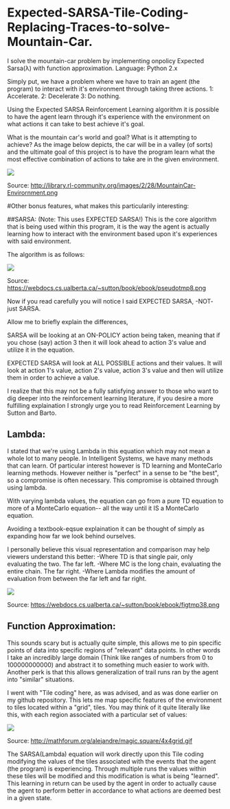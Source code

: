 # Expected-SARSA-Tile-Coding-Replacing-Traces-to-solve-Mountain-Car.
I solve the mountain-car problem by implementing onpolicy Expected Sarsa(λ) with function approximation.
Language: Python 2.x

Simply put, we have a problem where we have to train an agent (the program) to interact with it's environment through taking three actions.
1: Accelerate.
2: Decelerate
3: Do nothing.

Using the Expected SARSA Reinforcement Learning algorithm it is possible to have the agent learn through it's experience with the environment on what actions it can take to best achieve it's goal.

What is the mountain car's world and goal? What is it attempting to achieve?
As the image below depicts, the car will be in a valley (of sorts) and the ultimate goal of this project is to have the program learn what the most effective combination of actions to take are in the given environment. 

![](http://library.rl-community.org/images/2/28/MountainCar-Envirornment.png)

Source: http://library.rl-community.org/images/2/28/MountainCar-Envirornment.png

#Other bonus features, what makes this particularily interesting:

##SARSA: (Note: This uses EXPECTED SARSA!)
This is the core algorithm that is being used within this program, it is the way the agent is actually learning how to interact with the environment based upon it's experiences with said environment. 

The algorithm is as follows:

![](https://webdocs.cs.ualberta.ca/~sutton/book/ebook/pseudotmp8.png)

Source: https://webdocs.cs.ualberta.ca/~sutton/book/ebook/pseudotmp8.png

Now if you read carefully you will notice I said EXPECTED SARSA, -NOT- just SARSA.

Allow me to briefly explain the differences,

SARSA will be looking at an ON-POLICY action being taken, meaning that if you chose (say) action 3 then it will look ahead to action 3's value and utilize it in the equation.

EXPECTED SARSA will look at ALL POSSIBLE actions and their values. It will look at action 1's value, action 2's value, action 3's value and then will utilize them in order to achieve a value. 

I realize that this may not be a fully satisfying answer to those who want to dig deeper into the reinforcement learning literature, if you desire a more fulfilling explaination I strongly urge you to read Reinforcement Learning by Sutton and Barto.


## Lambda:
I stated that we're using Lambda in this equation which may not mean a whole lot to many people. 
In Intelligent Systems, we have many methods that can learn. Of particular interest however is TD learning and MonteCarlo learning methods.
However neither is "perfect" in a sense to be "the best", so a compromise is often necessary. This compromise is obtained through using lambda.

With varying lambda values, the equation can go from a pure TD equation to more of a MonteCarlo equation-- all the way until it IS a MonteCarlo equation.

Avoiding a textbook-eqsue explaination it can be thought of simply as expanding how far we look behind ourselves.

I personally believe this visual representation and comparison may help viewers understand this better:
-Where TD is that single pair, only evaluating the two. The far left.
-Where MC is the long chain, evaluating the entire chain. The far right.
-Where Lambda modifies the amount of evaluation from between the far left and far right.

![](https://webdocs.cs.ualberta.ca/~sutton/book/ebook/figtmp38.png)

Source: https://webdocs.cs.ualberta.ca/~sutton/book/ebook/figtmp38.png

## Function Approximation:
This sounds scary but is actually quite simple, this allows me to pin specific points of data into specific regions of "relevant" data points. In other words I take an incredibly large domain (Think like ranges of numbers from 0 to 100000000000) and abstract it to something much easier to work with.
Another perk is that this allows generalization of trail runs ran by the agent into "similar" situations.

I went with "Tile coding" here, as was advised, and as was done earlier on my github repository. This lets me map specific features of the environment to tiles located within a "grid", tiles.
You may think of it quite literally like this, with each region associated with a particular set of values:

![](http://mathforum.org/alejandre/magic.square/4x4grid.gif)

Source: http://mathforum.org/alejandre/magic.square/4x4grid.gif

The SARSA(Lambda) equation will work directly upon this Tile coding modifying the values of the tiles associated with the events that the agent (the program) is experiencing.
Through multiple runs the values within these tiles will be modified and this modification is what is being "learned". This learning in return can be used by the agent in order to actually cause the agent to perform better in accordance to what actions are deemed best in a given state.
